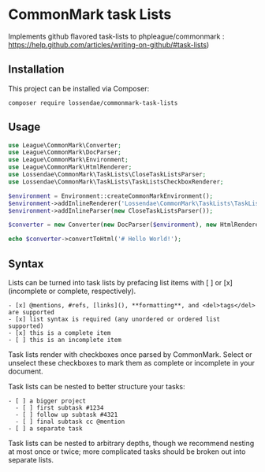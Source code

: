 # CommonMark task Lists

Implements github flavored task-lists to phpleague/commonmark : https://help.github.com/articles/writing-on-github/#task-lists)

## Installation

This project can be installed via Composer:

```
composer require lossendae/commonmark-task-lists
```

## Usage

```php
use League\CommonMark\Converter;
use League\CommonMark\DocParser;
use League\CommonMark\Environment;
use League\CommonMark\HtmlRenderer;
use Lossendae\CommonMark\TaskLists\CloseTaskListsParser;
use Lossendae\CommonMark\TaskLists\TaskListsCheckboxRenderer;

$environment = Environment::createCommonMarkEnvironment();
$environment->addInlineRenderer('Lossendae\CommonMark\TaskLists\TaskListsCheckbox', new TaskListsCheckboxRenderer());
$environment->addInlineParser(new CloseTaskListsParser());

$converter = new Converter(new DocParser($environment), new HtmlRenderer($environment));

echo $converter->convertToHtml('# Hello World!');
```

## Syntax

Lists can be turned into task lists by prefacing list items with [ ] or [x] (incomplete or complete, respectively).

```
- [x] @mentions, #refs, [links](), **formatting**, and <del>tags</del> are supported
- [x] list syntax is required (any unordered or ordered list supported)
- [x] this is a complete item
- [ ] this is an incomplete item
```

Task lists render with checkboxes once parsed by CommonMark. Select or unselect these checkboxes to mark them as complete or incomplete in your document.

Task lists can be nested to better structure your tasks:

```
- [ ] a bigger project
  - [ ] first subtask #1234
  - [ ] follow up subtask #4321
  - [ ] final subtask cc @mention
- [ ] a separate task
```

Task lists can be nested to arbitrary depths, though we recommend nesting at most once or twice; more complicated tasks should be broken out into separate lists.